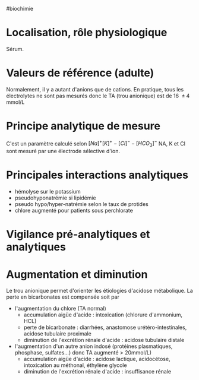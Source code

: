 #biochimie 
# Localisation, rôle physiologique

Sérum.

# Valeurs de référence (adulte)

Normalement, il y a autant d'anions que de cations. En pratique, tous
les électrolytes ne sont pas mesurés donc le TA (trou anionique) est de
16  ± 4 mmol/L

# Principe analytique de mesure

C'est un paramètre calculé selon $[Na]^+ [K]^+ - [Cl]^- - [HCO_3]^-$ NA,
K et Cl sont mesuré par une électrode sélective d'ion.

# Principales interactions analytiques

-   hémolyse sur le potassium
-   pseudohyponatrémie si lipidémie
-   pseudo hypo/hyper-natrémie selon le taux de protides
-   chlore augmenté pour patients sous perchlorate

# Vigilance pré-analytiques et analytiques

# Augmentation et diminution

Le trou anionique permet d'orienter les étiologies d'acidose
métabolique. La perte en bicarbonates est compensée soit par

-   l'augmentation du chlore (TA normal)
    -   accumulation aigüe d'acide : intoxication (chlorure d'ammonium,
        HCL)
    -   perte de bicarbonate : diarrhées, anastomose
        urétéro-intestinales, acidose tubulaire proximale
    -   diminution de l'excrétion rénale d'acide : acidose tubulaire
        distale
-   l'augmentation d'un autre anion indosé (protéines plasmatiques,
    phosphase, sulfates...) donc TA augmenté \> 20mmol/L)
    -   accumulation aigüe d'acide : acidose lactique, acidocétose,
        intoxication au méthonal, éthylène glycole
    -   diminution de l'excrétion rénale d'acide : insuffisance rénale
